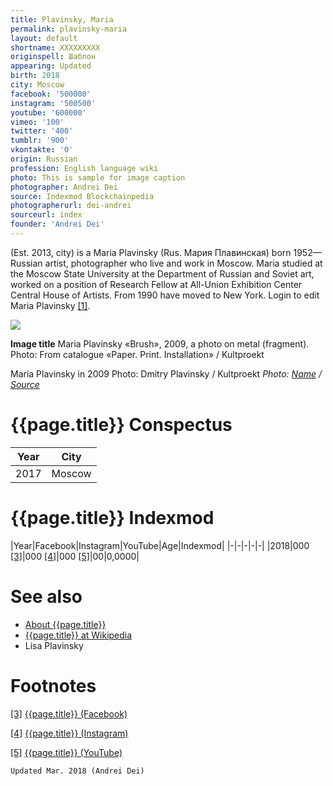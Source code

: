```yaml
---
title: Plavinsky, Maria
permalink: plavinsky-maria
layout: default
shortname: XXXXXXXXX
originspell: Шаблон
appearing: Updated
birth: 2018
city: Moscow
facebook: '500000'
instagram: '500500'
youtube: '600000'
vimeo: '100'
twitter: '400'
tumblr: '900'
vkontakte: '0'
origin: Russian
profession: English language wiki
photo: This is sample for image caption
photographer: Andrei Dei
source: Indexmod Blockchainpedia
photographerurl: dei-andrei
sourceurl: index
founder: 'Andrei Dei'
---
```



(Est. 2013, city) is a Maria Plavinsky (Rus. Мария Плавинская) born 1952—Russian artist, photographer who live and work in Moscow. Maria studied at the Moscow State University at the Department of Russian and Soviet art, worked on a position of Research Fellow at All-Union Exhibition Center Central House of Artists. From 1990 have moved to New York. Login to edit Maria Plavinsky <span id="a1">[\[1\]](#f1)</span>.

![](/encyclopedia/images/image-name.jpg)

**Image title**
Maria Plavinsky «Brush», 2009, a photo on metal (fragment). Photo: From catalogue «Paper. Print. Installation» / Kultproekt

Maria Plavinsky in 2009
Photo: Dmitry Plavinsky / Kultproekt
*Photo: [Name](index) / [Source](index)*

# {{page.title}} Conspectus

|Year|City|
|-|-|
|2017|Moscow|

# {{page.title}} Indexmod

|Year|Facebook|Instagram|YouTube|Age|Indexmod|
|-|-|-|-|-|
|2018|000 <span id="a3">[\[3\]](#f3)</span>|000 <span id="a4">[\[4\]](#f4)</span>|000 <span id="a5">[\[5\]](#f5)</span>|00|0,0000|


# See also

+ [About {{page.title}}](index)
+ [{{page.title}} at Wikipedia](index)
+ Lisa Plavinsky

# Footnotes

[[3]](#a3) <span id="f3"></span> [{{page.title}} (Facebook)](index)

[[4]](#a4) <span id="f4"></span> [{{page.title}} (Instagram)](index)

[[5]](#a5) <span id="f5"></span> [{{page.title}} (YouTube)](index)

`Updated Mar. 2018 (Andrei Dei)`
